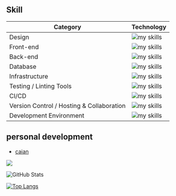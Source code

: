 ## Skill
| Category | Technology |
| --- | --- |
| Design | <img alt="my skills" src="https://skillicons.dev/icons?theme=light&perline=8&i=figma" /> |
| Front-end | <img alt="my skills" src="https://skillicons.dev/icons?theme=light&perline=8&i=react,javascript,html,css," /> |
| Back-end | <img alt="my skills" src="https://skillicons.dev/icons?theme=light&perline=8&i=ruby,rails,redis" /> |
| Database | <img alt="my skills" src="https://skillicons.dev/icons?theme=light&perline=8&i=mysql" /> |
| Infrastructure | <img alt="my skills" src="https://skillicons.dev/icons?theme=light&perline=8&i=aws,nginx,puma" /> |
| Testing / Linting Tools | <img alt="my skills" src="https://skillicons.dev/icons?theme=light&perline=8&i=jest,rspec" /> |
| CI/CD | <img alt="my skills" src="https://skillicons.dev/icons?theme=light&perline=8&i=githubactions" /> |
| Version Control / Hosting & Collaboration | <img alt="my skills" src="https://skillicons.dev/icons?theme=light&perline=8&i=git,github" /> |
| Development Environment | <img alt="my skills" src="https://skillicons.dev/icons?theme=light&perline=8&i=vscode,docker" /> |

## personal development
- [caian](https://github.com/aki366/caian-app#readme)

![](https://github-profile-summary-cards.vercel.app/api/cards/profile-details?username=aki366&theme=vue)

![GitHub Stats](https://github-readme-stats.vercel.app/api?username=aki366&count_private=true)

[![Top Langs](https://github-readme-stats.vercel.app/api/top-langs/?username=aki366&layout=compact&langs_count=6)](https://github.com/anuraghazra/github-readme-stats)

<!--
**aki366/aki366** is a ✨ _special_ ✨ repository because its `README.md` (this file) appears on your GitHub profile.

Here are some ideas to get you started:

- 🔭 I’m currently working on ...
- 🌱 I’m currently learning ...
- 👯 I’m looking to collaborate on ...
- 🤔 I’m looking for help with ...
- 💬 Ask me about ...
- 📫 How to reach me: ...
- 😄 Pronouns: ...
- ⚡ Fun fact: ...
-->
